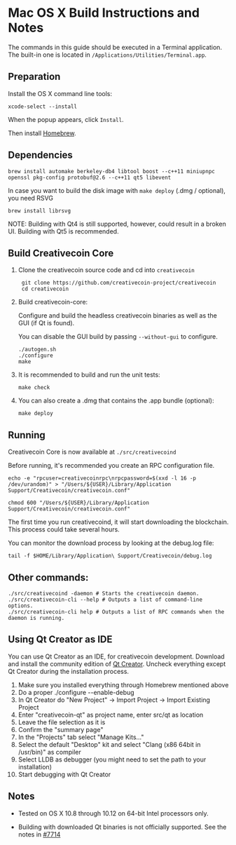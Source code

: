 Mac OS X Build Instructions and Notes
====================================
The commands in this guide should be executed in a Terminal application.
The built-in one is located in `/Applications/Utilities/Terminal.app`.

Preparation
-----------
Install the OS X command line tools:

`xcode-select --install`

When the popup appears, click `Install`.

Then install [Homebrew](http://brew.sh).

Dependencies
----------------------

    brew install automake berkeley-db4 libtool boost --c++11 miniupnpc openssl pkg-config protobuf@2.6 --c++11 qt5 libevent

In case you want to build the disk image with `make deploy` (.dmg / optional), you need RSVG

    brew install librsvg

NOTE: Building with Qt4 is still supported, however, could result in a broken UI. Building with Qt5 is recommended.

Build Creativecoin Core
------------------------

1. Clone the creativecoin source code and cd into `creativecoin`

        git clone https://github.com/creativecoin-project/creativecoin
        cd creativecoin

2.  Build creativecoin-core:

    Configure and build the headless creativecoin binaries as well as the GUI (if Qt is found).

    You can disable the GUI build by passing `--without-gui` to configure.

        ./autogen.sh
        ./configure
        make

3.  It is recommended to build and run the unit tests:

        make check

4.  You can also create a .dmg that contains the .app bundle (optional):

        make deploy

Running
-------

Creativecoin Core is now available at `./src/creativecoind`

Before running, it's recommended you create an RPC configuration file.

    echo -e "rpcuser=creativecoinrpc\nrpcpassword=$(xxd -l 16 -p /dev/urandom)" > "/Users/${USER}/Library/Application Support/Creativecoin/creativecoin.conf"

    chmod 600 "/Users/${USER}/Library/Application Support/Creativecoin/creativecoin.conf"

The first time you run creativecoind, it will start downloading the blockchain. This process could take several hours.

You can monitor the download process by looking at the debug.log file:

    tail -f $HOME/Library/Application\ Support/Creativecoin/debug.log

Other commands:
-------

    ./src/creativecoind -daemon # Starts the creativecoin daemon.
    ./src/creativecoin-cli --help # Outputs a list of command-line options.
    ./src/creativecoin-cli help # Outputs a list of RPC commands when the daemon is running.

Using Qt Creator as IDE
------------------------
You can use Qt Creator as an IDE, for creativecoin development.
Download and install the community edition of [Qt Creator](https://www.qt.io/download/).
Uncheck everything except Qt Creator during the installation process.

1. Make sure you installed everything through Homebrew mentioned above
2. Do a proper ./configure --enable-debug
3. In Qt Creator do "New Project" -> Import Project -> Import Existing Project
4. Enter "creativecoin-qt" as project name, enter src/qt as location
5. Leave the file selection as it is
6. Confirm the "summary page"
7. In the "Projects" tab select "Manage Kits..."
8. Select the default "Desktop" kit and select "Clang (x86 64bit in /usr/bin)" as compiler
9. Select LLDB as debugger (you might need to set the path to your installation)
10. Start debugging with Qt Creator

Notes
-----

* Tested on OS X 10.8 through 10.12 on 64-bit Intel processors only.

* Building with downloaded Qt binaries is not officially supported. See the notes in [#7714](https://github.com/bitcoin/bitcoin/issues/7714)
